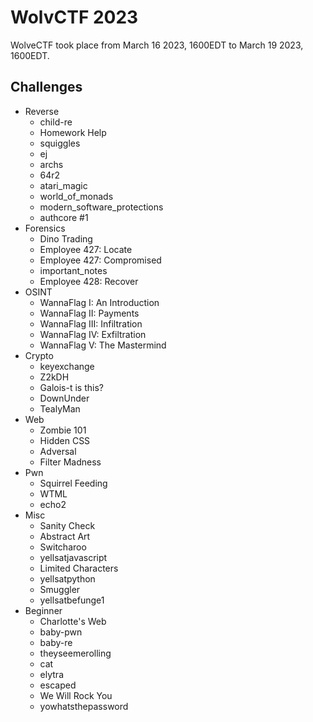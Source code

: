 # WolvCTF 2023

WolveCTF took place from March 16 2023, 1600EDT to March 19 2023, 1600EDT.

## Challenges

- Reverse
  - child-re
  - Homework Help
  - squiggles
  - ej
  - archs
  - 64r2
  - atari_magic
  - world_of_monads
  - modern_software_protections
  - authcore #1
- Forensics
  - Dino Trading
  - Employee 427: Locate
  - Employee 427: Compromised
  - important_notes
  - Employee 428: Recover
- OSINT
  - WannaFlag I: An Introduction
  - WannaFlag II: Payments
  - WannaFlag III: Infiltration
  - WannaFlag IV: Exfiltration
  - WannaFlag V: The Mastermind
- Crypto
  - keyexchange
  - Z2kDH
  - Galois-t is this?
  - DownUnder
  - TealyMan
- Web
  - Zombie 101
  - Hidden CSS
  - Adversal
  - Filter Madness
- Pwn
  - Squirrel Feeding
  - WTML
  - echo2
- Misc
  - Sanity Check
  - Abstract Art
  - Switcharoo
  - yellsatjavascript
  - Limited Characters
  - yellsatpython
  - Smuggler
  - yellsatbefunge1
- Beginner
  - Charlotte's Web
  - baby-pwn
  - baby-re
  - theyseemerolling
  - cat
  - elytra
  - escaped
  - We Will Rock You
  - yowhatsthepassword
